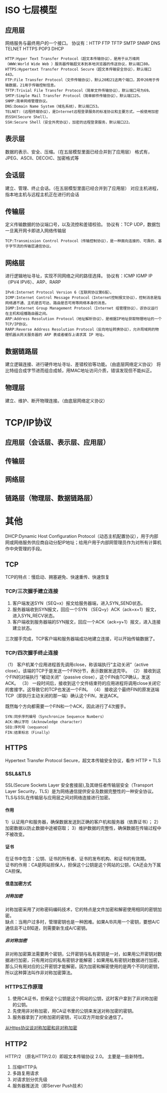 # ISO 七层模型
##  应用层
网络服务与最终用户的一个接口。
协议有：HTTP FTP TFTP SMTP SNMP DNS TELNET HTTPS POP3 DHCP
```
HTTP:Hyper Text Transfer Protocol（超文本传输协议），是用于从万维网（WWW:World Wide Web ）服务器传输超文本到本地浏览器的传送协议，默认端口80。
HTTPS:Hypertext Transfer Protocol Secure（超文本传输安全协议），默认端口443。
FTP:File Transfer Protocol（文件传输协议），默认20和21这两个端口，其中20用于传输数据，21用于传输控制信息。
TFTP:Trivial File Transfer Protocol（简单文件传输协议），默认端口号为69。
SMTP:Simple Mail Transfer Protocol（简单邮件传输协议），默认端口25。
SNMP:简单网络管理协议。
DNS:Domain Name System（域名系统），默认端口53。
TELNET:（远程终端协议），是Internet远程登录服务的标准协议和主要方式，一般使用加密的SSH(Secure Shell）。
SSH:Secure Shell（安全外壳协议），加密的远程登录服务，默认端口22。
```
##  表示层
数据的表示、安全、压缩。（在五层模型里面已经合并到了应用层）
格式有，JPEG、ASCll、DECOIC、加密格式等
##  会话层
建立、管理、终止会话。（在五层模型里面已经合并到了应用层）
对应主机进程，指本地主机与远程主机正在进行的会话
##  传输层
定义传输数据的协议端口号，以及流控和差错校验。
协议有：TCP UDP，数据包一旦离开网卡即进入网络传输层
```
TCP:Transmission Control Protocol（传输控制协议），是一种面向连接的、可靠的、基于字节流的传输层通信协议。
```
##  网络层
进行逻辑地址寻址，实现不同网络之间的路径选择。
协议有：ICMP IGMP IP（IPV4 IPV6）、ARP、RARP
```
IPv6:Internet Protocol Version 6（互联网协议第6版）。
ICMP:Internet Control Message Protocol（Internet控制报文协议），控制消息是指网络通不通、主机是否可达、路由是否可用等网络本身的消息。
IGMP:Internet Group Management Protocol（Internet 组管理协议），该协议运行在主机和组播路由器之间。
ARP:Address Resolution Protocol（地址解析协议），是根据IP地址获取物理地址的一个TCP/IP协议。
RARP:Reverse Address Resolution Protocol（反向地址转换协议），允许局域网的物理机器从网关服务器的 ARP 表或者缓存上请求其 IP 地址。
```
##  数据链路层
建立逻辑连接、进行硬件地址寻址、差错校验等功能。（由底层网络定义协议）
将比特组合成字节进而组合成帧，用MAC地址访问介质，错误发现但不能纠正。
##  物理层
建立、维护、断开物理连接。（由底层网络定义协议）

# TCP/IP协议
##  应用层（会话层、表示层、应用层）
##  传输层
##  网络层
##  链路层（物理层、数据链路层）

# 其他
DHCP:Dynamic Host Configuration Protocol（动态主机配置协议），用于内部网或网络服务供应商自动分配IP地址；给用户用于内部网管理员作为对所有计算机作中央管理的手段。<br>
##  TCP
TCP的特点：慢启动、拥塞避免、快速重传、快速恢复
### TCP/三次握手建立连接
1.  客户端发送SYN（SEQ=x）报文给服务器端，进入SYN_SEND状态。
2.  服务器端收到SYN报文，回应一个SYN （SEQ=y）ACK（ack=x+1）报文，进入SYN_RECV状态。
3.  客户端收到服务器端的SYN报文，回应一个ACK（ack=y+1）报文，进入连接建立状态。

三次握手完成，TCP客户端和服务器端成功地建立连接，可以开始传输数据了。

### TCP/四次握手终止连接
（1） 客户机某个应用进程首先调用close，称该端执行“主动关闭”（active close）。该端的TCP于是发送一个FIN分节，表示数据发送完毕。
（2） 接收到这个FIN的对端执行 “被动关闭”（passive close），这个FIN由TCP确认，发送ACK。
（3） 一段时间后，接收到这个文件结束符的应用进程将调用close关闭它的套接字。这导致它的TCP也发送一个FIN。
（4） 接收这个最终FIN的原发送端TCP（即执行主动关闭的那一端）确认这个FIN，发送ACK。

既然每个方向都需要一个FIN和一个ACK，因此进行了4次握手。
```
SYN:同步序列编号（Synchronize Sequence Numbers）
ACK:确认字符 (Acknowledge character)
SEQ:序列号（sequance）
FIN:结束标志（Finally）
```
## HTTPS
Hypertext Transfer Protocol Secure，超文本传输安全协议，看作 HTTP + TLS
### SSL&&TLS
SSL(Secure Sockets Layer 安全套接层),及其继任者传输层安全（Transport Layer Security，TLS）是为网络通信提供安全及数据完整性的一种安全协议。TLS与SSL在传输层与应用层之间对网络连接进行加密。
#### 作用
1）认证用户和服务器，确保数据发送到正确的客户机和服务器（依靠证书）；
2）加密数据以防止数据中途被窃取；
3）维护数据的完整性，确保数据在传输过程中不被改变。
#### 证书
在证书中包含：公钥、证书的所有者、证书的发布机构、和证书的有效期。<br>
证书的作用：CA是网站担保人，担保这个公钥是这个网站的公钥，CA还会为下属CA担保。
#### 信息加密方式
#####  对称加密
对称加密采用了对称密码编码技术，它的特点是文件加密和解密使用相同的密钥加密。<br>
缺点：当用户过多时，管理密钥也是一种困难。如果A/B共用一个密钥，要想A/C通信且不让B知道，则需要新生成A/C密钥。
##### 非对称加密
非对称加密算法需要两个密钥，公开密钥与私有密钥是一对，如果用公开密钥对数据进行加密，只有用对应的私有密钥才能解密；如果用私有密钥对数据进行加密，那么只有用对应的公开密钥才能解密。因为加密和解密使用的是两个不同的密钥，所以这种算法叫作非对称加密算法。<br>
### HTTPS工作原理
1.  使用CA证书，担保这个公钥是这个网站的公钥，这时客户拿到了非对称加密的公钥。
2.  先使用非对称加密，用CA证书里的公钥来发送对称加密的密钥。
3.  服务器拿到了对称加密的密钥，可以双方开始安全通信了。

[从Https协议谈对称加密和非对称加密](https://blog.csdn.net/u013061497/article/details/81639134)

##  HTTP2
HTTP/2 （原名HTTP/2.0）即超文本传输协议 2.0。
主要是一些新特性。
1.  压缩HTTP头
2.  多路复用请求
3.  对请求划分优先级
4.  服务器推送流（即Server Push技术）
  




